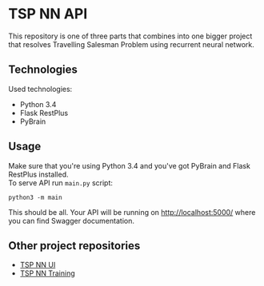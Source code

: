 # TSP NN API
This repository is one of three parts that combines into one bigger project that resolves Travelling Salesman Problem using recurrent neural network.  

## Technologies
Used technologies:
- Python 3.4
- Flask RestPlus
- PyBrain

## Usage
Make sure that you're using Python 3.4 and you've got PyBrain and Flask RestPlus installed.  
To serve API run `main.py` script:
```
python3 -m main
```
This should be all. Your API will be running on [http://localhost:5000/](http://localhost:5000/) where you can find Swagger documentation.

## Other project repositories
- [TSP NN UI](https://github.com/jpowie01/TSP-NN-UI)
- [TSP NN Training](https://github.com/jpowie01/TSP-NN-Training)

